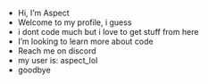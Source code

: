 - Hi, I’m Aspect
- Welcome to my profile, i guess
- i dont code much but i love to get stuff from here
- I’m looking to learn more about code
- Reach me on discord
- my user is: aspect_lol
- goodbye

<!---
AspectLive/AspectLive is a ✨ special ✨ repository because its `README.md` (this file) appears on your GitHub profile.
You can click the Preview link to take a look at your changes.
--->

